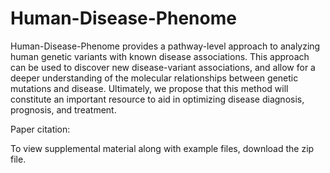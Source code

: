 # Human-Disease-Phenome

Human-Disease-Phenome provides a pathway-level approach to analyzing human genetic variants with known disease associations. This approach can be used to discover new disease-variant associations, and allow for a deeper understanding of the molecular relationships between genetic mutations and disease. Ultimately, we propose that this method will constitute an important resource to aid in optimizing disease diagnosis, prognosis, and treatment.

Paper citation:

To view supplemental material along with example files, download the zip file.
